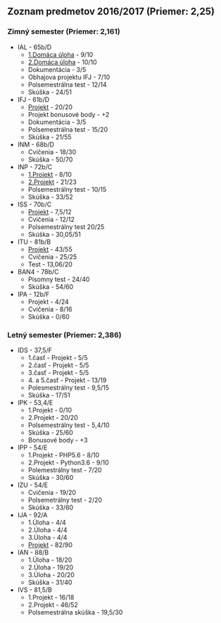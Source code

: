 ## Zoznam predmetov 2016/2017 (Priemer: 2,25)
### Zimný semester (Priemer: 2,161)
* IAL - 65b/D
  * [1.Domáca úloha](./IAL/ial_2016_du1) - 9/10
  * [2.Domáca úloha](./IAL/ial_2016_du2) - 10/10
  * Dokumentácia - 3/5
  * Obhajova projektu IFJ - 7/10
  * Polsemestrálna test - 12/14
  * Skúška - 24/51
* IFJ - 61b/D
  * [Projekt](https://github.com/edynox/IFJ) - 20/20
  * Projekt bonusové body - +2
  * Dokumentácia - 3/5
  * Polsemestrálna test - 15/20
  * Skúška - 21/55
* INM - 68b/D
  * Cvičenia - 18/30
  * Skúška - 50/70
* INP - 72b/C
  * [1.Projekt](./INP/1_Projekt) - 8/10
  * [2.Projekt](./INP/2_Projekt) - 21/23
  * Polsemestrálny test - 10/15
  * Skúška - 33/52
* ISS - 70b/C
  * [Projekt](./ISS/Projekt) - 7,5/12
  * Cvičenia - 12/12
  * Polsemestrálny test 20/25
  * Skúška - 30,05/51
* ITU - 81b/B
  * [Projekt](http://reg.robotickybattle.sk) - 43/55
  * Cvičenia - 25/25
  * Test - 13,06/20
* BAN4 - 78b/C
  * Písomny test - 24/40
  * Skúška - 54/60
* IPA - 12b/F
  * Projekt - 4/24
  * Cvičenia - 8/16
  * Skúška - 0/60

### Letný semester (Priemer: 2,386)
* IDS - 37,5/F
  * 1.časť - Projekt - 5/5
  * 2.časť - Projekt - 5/5
  * 3.časť - Projekt - 5/5
  * 4\. a 5.časť - Projekt - 13/19
  * Polesmestrálny test - 9,5/15
  * Skúška - 17/51
* IPK - 53,4/E
  * 1.Projekt - 0/10
  * 2.Projekt - 20/20
  * Polsemestrálny test - 5,4/10
  * Skúška - 25/60
  * Bonusové body - +3
* IPP - 54/E
  * 1.Projekt - PHP5.6 - 8/10
  * 2.Projekt - Python3.6 - 9/10
  * Polemestrálny test - 7/20
  * Skúška - 30/60
* IZU - 54/E
  * Cvičenia - 19/20
  * Polsemetrálny test - 2/20
  * Skúška - 33/60
* IJA - 92/A
  * 1.Úloha - 4/4
  * 2.Úloha - 4/4
  * 3.Úloha - 4/4
  * [Projekt](https://github.com/NoName115/Java_School) - 82/90
* IAN - 88/B
  * 1.Úloha - 18/20
  * 2.Úloha - 19/20
  * 3.Úloha - 20/20
  * Skúška - 31/40
* IVS - 81,5/B
  * 1.Projekt - 16/18
  * 2.Projekt - 46/52
  * Polsemestrálna skúška - 19,5/30
